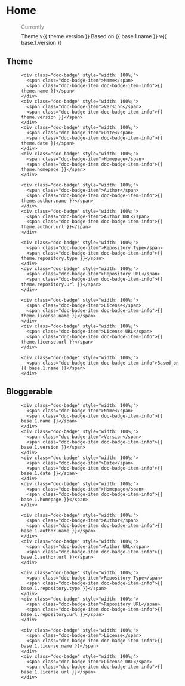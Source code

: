 <!--
@@@title:Home@@@
@@@description:Documentation.@@@
@@@section:None@@@
@@@subsection:None@@@
-->

# Home

<figure>
  <figcaption style="margin-top: 0; margin-bottom: .5rem; color: #777;">Currently</figcaption>
  <div class="doc-badges">
    <div class="doc-badge">
      <span class="doc-badge-item">Theme v{{ theme.version }}</span>
      <span class="doc-badge-item doc-badge-item-info">Based on {{ base.1.name }} v{{ base.1.version }}</span>
    </div>
  </div>
</figure>


## Theme

<figure>
  <div class="doc-badges">

    <div class="doc-badge" style="width: 100%;">
      <span class="doc-badge-item">Name</span>
      <span class="doc-badge-item doc-badge-item-info">{{ theme.name }}</span>
    </div>
    <div class="doc-badge" style="width: 100%;">
      <span class="doc-badge-item">Version</span>
      <span class="doc-badge-item doc-badge-item-info">{{ theme.version }}</span>
    </div>
    <div class="doc-badge" style="width: 100%;">
      <span class="doc-badge-item">Date</span>
      <span class="doc-badge-item doc-badge-item-info">{{ theme.date }}</span>
    </div>
    <div class="doc-badge" style="width: 100%;">
      <span class="doc-badge-item">Homepage</span>
      <span class="doc-badge-item doc-badge-item-info">{{ theme.homepage }}</span>
    </div>

    <div class="doc-badge" style="width: 100%;">
      <span class="doc-badge-item">Author</span>
      <span class="doc-badge-item doc-badge-item-info">{{ theme.author.name }}</span>
    </div>
    <div class="doc-badge" style="width: 100%;">
      <span class="doc-badge-item">Author URL</span>
      <span class="doc-badge-item doc-badge-item-info">{{ theme.author.url }}</span>
    </div>

    <div class="doc-badge" style="width: 100%;">
      <span class="doc-badge-item">Repository Type</span>
      <span class="doc-badge-item doc-badge-item-info">{{ theme.repository.type }}</span>
    </div>
    <div class="doc-badge" style="width: 100%;">
      <span class="doc-badge-item">Repository URL</span>
      <span class="doc-badge-item doc-badge-item-info">{{ theme.repository.url }}</span>
    </div>

    <div class="doc-badge" style="width: 100%;">
      <span class="doc-badge-item">License</span>
      <span class="doc-badge-item doc-badge-item-info">{{ theme.license.name }}</span>
    </div>
    <div class="doc-badge" style="width: 100%;">
      <span class="doc-badge-item">License URL</span>
      <span class="doc-badge-item doc-badge-item-info">{{ theme.license.url }}</span>
    </div>

    <div class="doc-badge" style="width: 100%;">
      <span class="doc-badge-item doc-badge-item-info">Based on {{ base.1.name }}</span>
    </div>

  </div>
</figure>


## Bloggerable

<figure>
  <div class="doc-badges">

    <div class="doc-badge" style="width: 100%;">
      <span class="doc-badge-item">Name</span>
      <span class="doc-badge-item doc-badge-item-info">{{ base.1.name }}</span>
    </div>
    <div class="doc-badge" style="width: 100%;">
      <span class="doc-badge-item">Version</span>
      <span class="doc-badge-item doc-badge-item-info">{{ base.1.version }}</span>
    </div>
    <div class="doc-badge" style="width: 100%;">
      <span class="doc-badge-item">Date</span>
      <span class="doc-badge-item doc-badge-item-info">{{ base.1.date }}</span>
    </div>
    <div class="doc-badge" style="width: 100%;">
      <span class="doc-badge-item">Homepage</span>
      <span class="doc-badge-item doc-badge-item-info">{{ base.1.homepage }}</span>
    </div>

    <div class="doc-badge" style="width: 100%;">
      <span class="doc-badge-item">Author</span>
      <span class="doc-badge-item doc-badge-item-info">{{ base.1.author.name }}</span>
    </div>
    <div class="doc-badge" style="width: 100%;">
      <span class="doc-badge-item">Author URL</span>
      <span class="doc-badge-item doc-badge-item-info">{{ base.1.author.url }}</span>
    </div>

    <div class="doc-badge" style="width: 100%;">
      <span class="doc-badge-item">Repository Type</span>
      <span class="doc-badge-item doc-badge-item-info">{{ base.1.repository.type }}</span>
    </div>
    <div class="doc-badge" style="width: 100%;">
      <span class="doc-badge-item">Repository URL</span>
      <span class="doc-badge-item doc-badge-item-info">{{ base.1.repository.url }}</span>
    </div>

    <div class="doc-badge" style="width: 100%;">
      <span class="doc-badge-item">License</span>
      <span class="doc-badge-item doc-badge-item-info">{{ base.1.license.name }}</span>
    </div>
    <div class="doc-badge" style="width: 100%;">
      <span class="doc-badge-item">License URL</span>
      <span class="doc-badge-item doc-badge-item-info">{{ base.1.license.url }}</span>
    </div>

  </div>
</figure>
